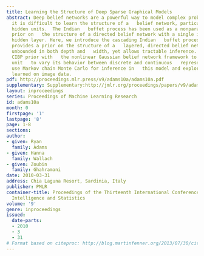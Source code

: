 ```yaml
---
title: Learning the Structure of Deep Sparse Graphical Models
abstract: Deep belief networks are a powerful way to model complex probability   distributions.  However,
  it is difficult to learn the structure of a   belief network, particularly one with
  hidden units.  The Indian   buffet process has been used as a nonparametric Bayesian
  prior on   the structure of a directed belief network with a single infinitely   wide
  hidden layer. Here, we introduce the cascading Indian   buffet process (CIBP), which
  provides a prior on the structure of a   layered, directed belief network that is
  unbounded in both depth and   width, yet allows tractable inference.  We use the
  CIBP prior with   the nonlinear Gaussian belief network framework to allow each
  unit   to vary its behavior between discrete and continuous   representations.  We
  use Markov chain Monte Carlo for inference in   this model and explore the structures
  learned on image data.
pdf: http://proceedings.mlr.press/v9/adams10a/adams10a.pdf
supplementary: Supplementary:http://jmlr.org/proceedings/papers/v9/adams10a/adams10aSupple.pdf
layout: inproceedings
series: Proceedings of Machine Learning Research
id: adams10a
month: 0
firstpage: '1'
lastpage: '8'
page: 1-8
sections: 
author:
- given: Ryan
  family: Adams
- given: Hanna
  family: Wallach
- given: Zoubin
  family: Ghahramani
date: 2010-03-31
address: Chia Laguna Resort, Sardinia, Italy
publisher: PMLR
container-title: Proceedings of the Thirteenth International Conference on Artificial
  Intelligence and Statistics
volume: '9'
genre: inproceedings
issued:
  date-parts:
  - 2010
  - 3
  - 31
# Format based on citeproc: http://blog.martinfenner.org/2013/07/30/citeproc-yaml-for-bibliographies/
---
```

